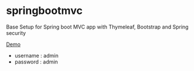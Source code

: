 # springbootmvc
Base Setup for Spring boot MVC app with Thymeleaf, Bootstrap and Spring security

[Demo](https://mvcboot.herokuapp.com/)

  - username : admin
  - password : admin
